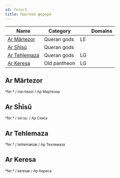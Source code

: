 ```yaml
---
id: ferorî
title: Пантеон ферори
---
```


| Name                          | Category     |     | Domains |
| ----------------------------- | ------------ | --- | ------- |
| [Ar Mârtezor](#ar-mârtezor)   | Queran gods  | LE  |         |
| [Ar Sĥîsû](#ar-sĥîsû)         | Queran gods  |     |         |
| [Ar Tehlemaza](#ar-tehlemaza) | Queran gods  | LG  |         |
| [Ar Keresa](#ar-keresa)       | Old pantheon | LG  |         |

## Ar Mârtezor

<small>
*fer.*  / mɒːrtezor / Ар Мартезор
</small>

## Ar Sĥîsû

<small>
*fer.*  / sxiːsuː / Ар Схису
</small>

## Ar Tehlemaza

<small>
*fer.*  / tehlemæzæ / Ар Техлемаза
</small>

## Ar Keresa

<small>
*fer.*  / keresæ / Ар Кереса
</small>
